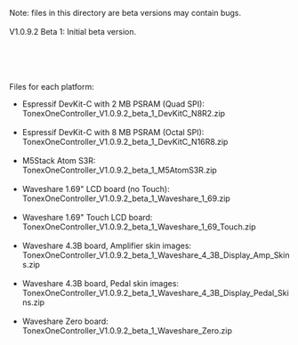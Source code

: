 Note: files in this directory are beta versions may contain bugs.
<br><br>
V1.0.9.2 Beta 1: Initial beta version.


<br><br>
<br><br>
Files for each platform:
- Espressif DevKit-C with 2 MB PSRAM (Quad SPI):<br>
TonexOneController_V1.0.9.2_beta_1_DevKitC_N8R2.zip
<br><br>
- Espressif DevKit-C with 8 MB PSRAM (Octal SPI):<br>
TonexOneController_V1.0.9.2_beta_1_DevKitC_N16R8.zip
<br><br>
- M5Stack Atom S3R:<br>
TonexOneController_V1.0.9.2_beta_1_M5AtomS3R.zip
<br><br>
- Waveshare 1.69" LCD board (no Touch):<br>
TonexOneController_V1.0.9.2_beta_1_Waveshare_1_69.zip
<br><br>
- Waveshare 1.69" Touch LCD board:<br>
TonexOneController_V1.0.9.2_beta_1_Waveshare_1_69_Touch.zip
<br><br>
- Waveshare 4.3B board, Amplifier skin images:<br>
TonexOneController_V1.0.9.2_beta_1_Waveshare_4_3B_Display_Amp_Skins.zip
<br><br>
- Waveshare 4.3B board, Pedal skin images:<br>
TonexOneController_V1.0.9.2_beta_1_Waveshare_4_3B_Display_Pedal_Skins.zip
<br><br>
- Waveshare Zero board:<br>
TonexOneController_V1.0.9.2_beta_1_Waveshare_Zero.zip
